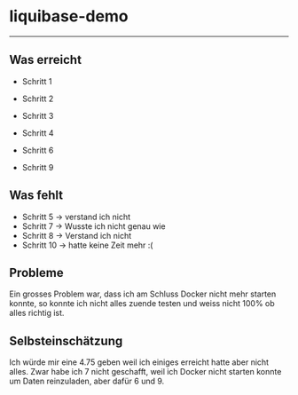 # liquibase-demo
------
## Was erreicht
- Schritt 1
- Schritt 2
- Schritt 3
- Schritt 4

- Schritt 6

- Schritt 9

## Was fehlt
- Schritt 5 -> verstand ich nicht
- Schritt 7 -> Wusste ich nicht genau wie
- Schritt 8 -> Verstand ich nicht
- Schritt 10 -> hatte keine Zeit mehr :(

## Probleme
Ein grosses Problem war, dass ich am Schluss Docker nicht mehr starten konnte,
so konnte ich nicht alles zuende testen und weiss nicht 100% ob alles richtig ist.

## Selbsteinschätzung
Ich würde mir eine 4.75 geben weil ich einiges erreicht hatte aber nicht alles.
Zwar habe ich 7 nicht geschafft, weil ich Docker nicht starten konnte um Daten reinzuladen, aber dafür 6 und 9.
